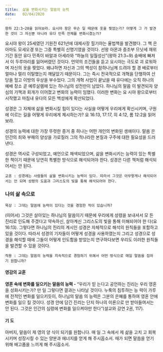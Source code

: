 ```yaml
---
title:  삶을 변화시키는 말씀의 능력
date:   02/04/2020
---
```


`왕하 22:3~20을 읽어보라. 요시야 왕은 무슨 일 때문에 옷을 찢었는가? 어떻게 그
가 발견한 것이 그 자신뿐 아니라 유다 민족 전체를 변화시켰는가?`

요시야 왕이 25세였던 기원전 621년에 대제사장 힐기야는 율법책을 발견했다. 그 책
은 아마도 모세오경 또는 그중 특별히 신명기였을 것이다. 선왕 아몬과 증조부 므낫세
재위 기간 동안 유다 민족이 바알과 아세라와 “하늘의 일월성신”(왕하 21:3~9) 숭배에
빠져서 이 두루마리를 잃어버렸던 것이다. 언약의 조건들을 듣고 요시야는 극도로 괴
로워하며 자신의 옷을 찢었다. 왜냐하면 자신과 그의 백성이 참하나님께 드려야 할 경
배로부터 얼마나 멀리 이탈했는지 깨달았기 때문이다. 그는 즉시 전국적으로 개혁을
단행하여 산당을 헐고 이방의 우상을 부수었다. 그의 개혁 사업이 끝났을 때 유다에는
오직 하나의 예배 장소 곧 예루살렘에 있는 하나님의 성전만이 남았다. 하나님의 말씀
이 발견되자 양심의 가책과 회개가 이어졌고 변화의 능력이 임했다. 이러한 변화는 요
시야 왕으로부터 시작했고 마침내 유다의 모든 백성에게 확산되었다.

성경은 그 자체에 삶을 변화시킬 힘이 있다는 사실을 어떻게 우리에게 확신시키며,
구원에 이르는 길을 어떻게 우리에게 제시하는가? 요 16:13, 17:17, 히 4:12, 롬 12:2을
읽어보라.

성경의 능력에 대한 가장 뚜렷한 증거 중 하나는 어떤 개인의 변화된 생애이다. 말씀
은 인간의 죄와 부패의 양상을 가로질러 그의 적나라한 본질과 구주에 대한 필요성을
드러낸다.

성경은 역사로 구성되었고, 예언으로 채색되었으며, 삶을 변화시키는 능력이 있는
특별한 책이기 때문에 당연히 특별한 방식으로 해석되어야 한다. 성경은 다른 책처럼
해석되어서는 안 된다.

`교훈 : 성경에는 사람들의 삶을 변화시키는 능력이 있다. 따라서 그것은 아무렇게나
해석되어서는 안 되며 성령의 도움과 그리스도의 빛을 통해 해석되어야 한다.`

### 나의 삶 속으로

`묵상 : 그대는 말씀에 능력이 있다는 것을 경험한 적이 있습니까?`

(이어서) 그것은 살아있는 하나님의 말씀이기 때문에 우리에게 성령을 보내셔서 모
든 진리로 인도해 주겠다고 약속하신, 살아계신 그리스도의 빛을 통해 이해되어야 한
다(요 16:13). 그렇다면 하나님의 진리의 계시인 성경은 자체적으로 해석의 원칙들을
포함하고 있을 것이다. 따라서 성경의 기자들이 어떻게 성경을 사용하였는지 그리고
성경으로 성경을 해석할 때에 그들이 어떻게 인도함을 받았는지 연구하다보면 우리도
이러한 원칙들을 발견할 수 있을 것이다.

`적용 : 그대는 말씀의 능력을 지속적으로 경험하기 위해서 어떤 방식으로 매일 말씀을 접하
기 원합니까?`

#### 영감의 교훈

**영혼 속에 변화를 일으키는 말씀의 능력 -** “우리가 믿
는다고 공언하는 진리는 우리 영혼을 성화시키는가? 만
일 그렇다면 결과는 나타날 것이다. 누룩의 침투하는 능
력이 가루에 전적인 변화를 일으키듯이, 하나님의 말씀
의 능력은 그분의 은혜를 통하여 영혼 안에 변화를 일으
킬 것이다. 성경 안에 담긴 진리는 단지 하나의 이론으로
만 받아들여서는 안 된다. 그것은 인간의 심령에 변화를
일으켜야만 한다”(설교와 강연 2권, 117).

#### 기 도

아버지, 말씀이 제 영의 양
식이 되기를 원합니다. 매
일 그 속에서 제 삶을 고치
고 회복시키며 성장시킬 수
있는 양분과 에너지를 얻게
해 주시옵소서. 때가 되면
말씀을 얻기 위해 배고픔을
느끼게 해 주시옵소서.